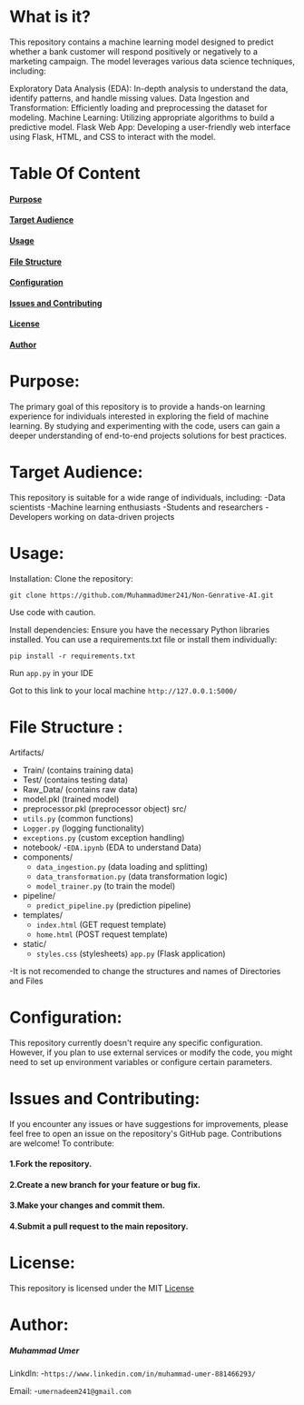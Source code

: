 # What is it?
This repository contains a machine learning model designed to predict whether a bank customer will respond positively or negatively to a marketing campaign. The model leverages various data science techniques, including:

Exploratory Data Analysis (EDA): In-depth analysis to understand the data, identify patterns, and handle missing values.
Data Ingestion and Transformation: Efficiently loading and preprocessing the dataset for modeling.
Machine Learning: Utilizing appropriate algorithms to build a predictive model.
Flask Web App: Developing a user-friendly web interface using Flask, HTML, and CSS to interact with the model.

# Table Of Content 
#### [Purpose](#Purpose1)
#### [Target Audience](#TargetAudience1)
#### [Usage](#Usage1)
#### [File Structure](#FileStructure1)
#### [Configuration](#Configuration1)
#### [Issues and Contributing](#IssuesandContributing1)
#### [License](#License1)
#### [Author](#Author1)

# Purpose: 
<a name="Purpose1"></a> 
The primary goal of this repository is to provide a hands-on learning experience for individuals interested in exploring the field of machine learning. By studying and experimenting with the code, users can gain a deeper understanding of end-to-end projects solutions for best practices.


 # Target Audience:
 <a name="TargetAudience1"></a>
This repository is suitable for a wide range of individuals, including:
-Data scientists
-Machine learning enthusiasts
-Students and researchers
-Developers working on data-driven projects

# Usage:
<a name="Usage1"></a>
Installation:
Clone the repository:
```
git clone https://github.com/MuhammadUmer241/Non-Genrative-AI.git
```
Use code with caution.

Install dependencies:
Ensure you have the necessary Python libraries installed. You can use a requirements.txt file or install them individually:

```
pip install -r requirements.txt
```

Run ```app.py``` in your IDE

Got to this link to your local machine
```http://127.0.0.1:5000/```


 # File Structure :
 <a name="FileStructure1"></a>
Artifacts/
  - Train/ (contains training data)
  - Test/ (contains testing data)
  - Raw_Data/ (contains raw data)
  - model.pkl (trained model)
  - preprocessor.pkl (preprocessor object)
src/
  - ```utils.py``` (common functions)
  - ```Logger.py``` (logging functionality)
  - ```exceptions.py``` (custom exception handling)
  - notebook/
    -```EDA.ipynb``` (EDA to understand Data)
  - components/
    - ```data_ingestion.py``` (data loading and splitting)
    - ```data_transformation.py``` (data transformation logic)
    - ```model_trainer.py``` (to train the model)
  - pipeline/
    - ```predict_pipeline.py``` (prediction pipeline)
  - templates/
    - ```index.html``` (GET request template)
    - ```home.html``` (POST request template)
  - static/
    - ```styles.css``` (stylesheets)
```app.py``` (Flask application)

-It is not recomended to change the structures and names of Directories and Files


# Configuration:
<a name="Configuration1"></a>
This repository currently doesn't require any specific configuration. However, if you plan to use external services or modify the code, you might need to set up environment variables or configure certain parameters.

# Issues and Contributing:
<a name="IssuesandContributing1"></a>
If you encounter any issues or have suggestions for improvements, please feel free to open an issue on the repository's GitHub page. Contributions are welcome! To contribute:

#### 1.Fork the repository.
#### 2.Create a new branch for your feature or bug fix.
#### 3.Make your changes and commit them.  
#### 4.Submit a pull request to the main repository.

# License:
<a name= "License1"></a>
This repository is licensed under the MIT [License](https://github.com/MuhammadUmer241/Non-Gen-AI/blob/main/LICENSE.txt)

# Author:
<a name="Author1"></a>
##### Muhammad Umer

Linkdln:
-```https://www.linkedin.com/in/muhammad-umer-881466293/```

Email:
-```umernadeem241@gmail.com```

